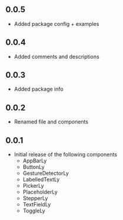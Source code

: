 ## 0.0.5

- Added package config + examples

## 0.0.4

- Added comments and descriptions

## 0.0.3

- Added package info

## 0.0.2

- Renamed file and components

## 0.0.1

- Initial release of the following components
  - AppBarLy
  - ButtonLy
  - GestureDetectorLy
  - LabelledTextLy
  - PickerLy
  - PlaceholderLy
  - StepperLy
  - TextFieldLy
  - ToggleLy
